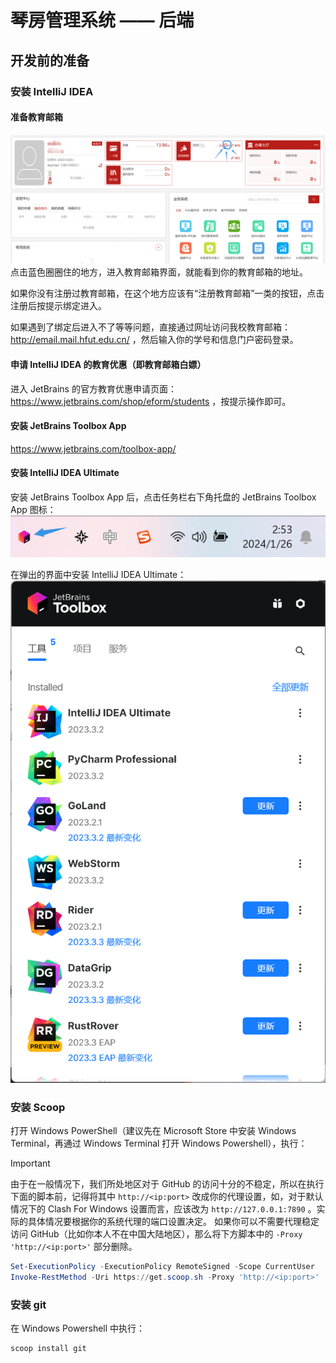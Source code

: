 # 琴房管理系统 —— 后端

## 开发前的准备

### 安装 IntelliJ IDEA

#### 准备教育邮箱

![eduemail1](./readme-assets/education-email-1.png)
点击蓝色圈圈住的地方，进入教育邮箱界面，就能看到你的教育邮箱的地址。

如果你没有注册过教育邮箱，在这个地方应该有“注册教育邮箱”一类的按钮，点击注册后按提示绑定进入。

如果遇到了绑定后进入不了等等问题，直接通过网址访问我校教育邮箱：http://email.mail.hfut.edu.cn/ ，然后输入你的学号和信息门户密码登录。

#### 申请 IntelliJ IDEA 的教育优惠（即教育邮箱白嫖）

进入 JetBrains 的官方教育优惠申请页面：https://www.jetbrains.com/shop/eform/students ，按提示操作即可。

#### 安装 JetBrains Toolbox App

https://www.jetbrains.com/toolbox-app/

#### 安装 IntelliJ IDEA Ultimate

安装 JetBrains Toolbox App 后，点击任务栏右下角托盘的 JetBrains Toolbox App 图标：
![toolbox-icon](./readme-assets/toolbox-icon.png)

在弹出的界面中安装 IntelliJ IDEA Ultimate：
![toolbox-content](./readme-assets/toolbox-content.png)

### 安装 Scoop

打开 Windows PowerShell（建议先在 Microsoft Store 中安装 Windows Terminal，再通过 Windows Terminal 打开 Windows Powershell），执行：

> [!IMPORTANT]
> 由于在一般情况下，我们所处地区对于 GitHub 的访问十分的不稳定，所以在执行下面的脚本前，记得将其中 `http://<ip:port>` 改成你的代理设置，如，对于默认情况下的 Clash For Windows 设置而言，应该改为 `http://127.0.0.1:7890` 。实际的具体情况要根据你的系统代理的端口设置决定。
> 如果你可以不需要代理稳定访问 GitHub（比如你本人不在中国大陆地区），那么将下方脚本中的 `-Proxy 'http://<ip:port>'` 部分删除。

```ps1
Set-ExecutionPolicy -ExecutionPolicy RemoteSigned -Scope CurrentUser
Invoke-RestMethod -Uri https://get.scoop.sh -Proxy 'http://<ip:port>' | Invoke-Expression
```

### 安装 git

在 Windows Powershell 中执行：

```ps1
scoop install git
```

